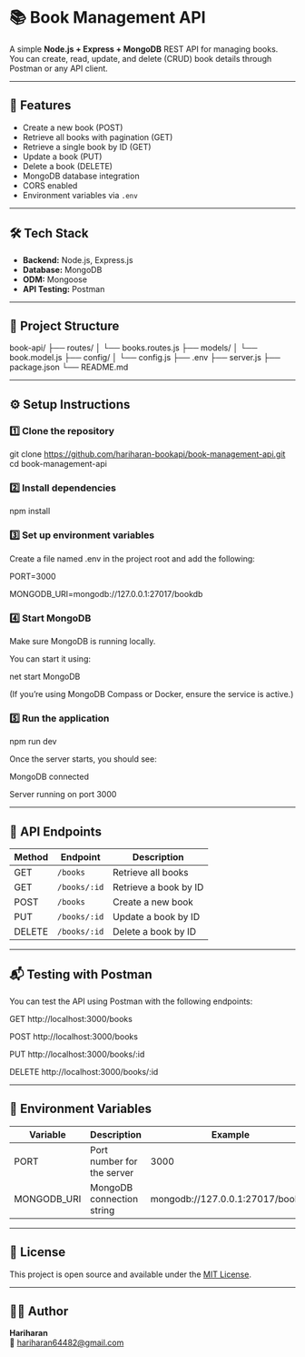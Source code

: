 # 📚 Book Management API

A simple **Node.js + Express + MongoDB** REST API for managing books.  
You can create, read, update, and delete (CRUD) book details through Postman or any API client.

---

## 🚀 Features

- Create a new book (POST)
- Retrieve all books with pagination (GET)
- Retrieve a single book by ID (GET)
- Update a book (PUT)
- Delete a book (DELETE)
- MongoDB database integration
- CORS enabled
- Environment variables via `.env`

---

## 🛠️ Tech Stack

- **Backend:** Node.js, Express.js  
- **Database:** MongoDB  
- **ODM:** Mongoose  
- **API Testing:** Postman  

---

## 📁 Project Structure

book-api/
├── routes/
│ └── books.routes.js
├── models/
│ └── book.model.js
├── config/
│ └── config.js
├── .env
├── server.js
├── package.json
└── README.md


---

## ⚙️ Setup Instructions

### 1️⃣ Clone the repository

git clone https://github.com/hariharan-bookapi/book-management-api.git
cd book-management-api

### 2️⃣ Install dependencies

npm install

### 3️⃣ Set up environment variables

 Create a file named .env in the project root and add the following:
 
 PORT=3000
 
 MONGODB_URI=mongodb://127.0.0.1:27017/bookdb

### 4️⃣ Start MongoDB

Make sure MongoDB is running locally.

You can start it using:

net start MongoDB

(If you’re using MongoDB Compass or Docker, ensure the service is active.)
  
### 5️⃣ Run the application

npm run dev

Once the server starts, you should see:

MongoDB connected

Server running on port 3000


---

## 🧪 API Endpoints

| Method | Endpoint | Description |
|--------|-----------|-------------|
| GET | `/books` | Retrieve all books |
| GET | `/books/:id` | Retrieve a book by ID |
| POST | `/books` | Create a new book |
| PUT | `/books/:id` | Update a book by ID |
| DELETE | `/books/:id` | Delete a book by ID |

---

## 📬 Testing with Postman

You can test the API using Postman with the following endpoints:

GET http://localhost:3000/books

POST http://localhost:3000/books

PUT http://localhost:3000/books/:id

DELETE http://localhost:3000/books/:id



---

## 🧰 Environment Variables

| Variable | Description | Example |
|-----------|--------------|----------|
| PORT | Port number for the server | 3000 |
| MONGODB_URI | MongoDB connection string | mongodb://127.0.0.1:27017/bookdb |

---

## 📄 License

This project is open source and available under the [MIT License](LICENSE).

---

## 👨‍💻 Author

**Hariharan**  
📧 hariharan64482@gmail.com 





    
  




